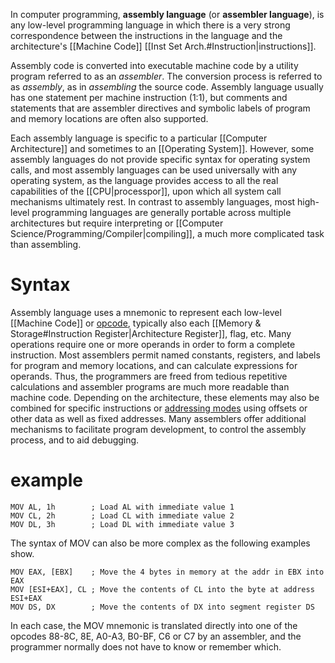 In computer programming, **assembly language** (or **assembler language**), is any low-level programming language in which there is a very strong correspondence between the instructions in the language and the architecture's [[Machine Code]] [[Inst Set Arch.#Instruction|instructions]].

Assembly code is converted into executable machine code by a utility program referred to as an _assembler_. The conversion process is referred to as _assembly_, as in _assembling_ the source code. Assembly language usually has one statement per machine instruction (1:1), but comments and statements that are assembler directives and symbolic labels of program and memory locations are often also supported.

Each assembly language is specific to a particular [[Computer Architecture]] and sometimes to an [[Operating System]]. However, some assembly languages do not provide specific syntax for operating system calls, and most assembly languages can be used universally with any operating system, as the language provides access to all the real capabilities of the [[CPU|processpor]], upon which all system call mechanisms ultimately rest. In contrast to assembly languages, most high-level programming languages are generally portable across multiple architectures but require interpreting or [[Computer Science/Programming/Compiler|compiling]], a much more complicated task than assembling.

# Syntax
Assembly language uses a mnemonic to represent each low-level [[Machine Code]] or [opcode](https://en.wikipedia.org/wiki/Opcode "Opcode"), typically also each [[Memory & Storage#Instruction Register|Architecture Register]], flag, etc. Many operations require one or more operands in order to form a complete instruction. Most assemblers permit named constants, registers, and labels for program and memory locations, and can calculate expressions for operands. Thus, the programmers are freed from tedious repetitive calculations and assembler programs are much more readable than machine code. Depending on the architecture, these elements may also be combined for specific instructions or [addressing modes](https://en.wikipedia.org/wiki/Addressing_mode "Addressing mode") using offsets or other data as well as fixed addresses. Many assemblers offer additional mechanisms to facilitate program development, to control the assembly process, and to aid debugging.

# example
```
MOV AL, 1h        ; Load AL with immediate value 1
MOV CL, 2h        ; Load CL with immediate value 2
MOV DL, 3h        ; Load DL with immediate value 3
```
The syntax of MOV can also be more complex as the following examples show.
```
MOV EAX, [EBX]	  ; Move the 4 bytes in memory at the addr in EBX into EAX
MOV [ESI+EAX], CL ; Move the contents of CL into the byte at address ESI+EAX
MOV DS, DX        ; Move the contents of DX into segment register DS
```
In each case, the MOV mnemonic is translated directly into one of the opcodes 88-8C, 8E, A0-A3, B0-BF, C6 or C7 by an assembler, and the programmer normally does not have to know or remember which.